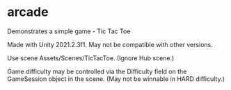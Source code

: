# arcade
 
Demonstrates a simple game - Tic Tac Toe

Made with Unity 2021.2.3f1. May not be compatible with other versions.

Use scene Assets/Scenes/TicTacToe. (Ignore Hub scene.)

Game difficulty may be controlled via the Difficulty field on the GameSession object in the scene. (May not be winnable in HARD difficulty.)
